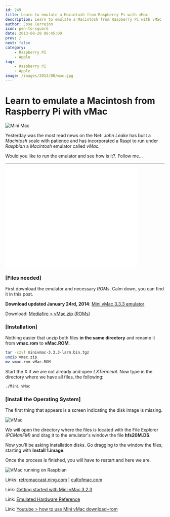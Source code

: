 ```yaml
---
id: 249
title: Learn to emulate a Macintosh from Raspberry Pi with vMac
description: Learn to emulate a Macintosh from Raspberry Pi with vMac
author: Jose Cerrejon
icon: pen-to-square
date: 2013-08-28 08:45:00
prev: /
next: false
category:
    - Raspberry PI
    - Apple
tag:
    - Raspberry PI
    - Apple
image: /images/2013/08/mac.jpg
---
```


# Learn to emulate a Macintosh from Raspberry Pi with vMac

![Mini Mac](/images/2013/08/mac.jpg)

Yesterday was the most read news on the Net: _John Leake_ has built a _Macintosh_ scale with patience and has incorporated a Raspi to run under _Raspbian_ a _Macintosh_ emulator called _vMac._

Would you like to run the emulator and see how is it?. Follow me...

---

<iframe width="420" height="315" src="//www.youtube.com/embed/y-x-RseAns8" frameborder="0" allowfullscreen></iframe>

### [Files needed]

First download the emulator and necessary _ROMs_. Calm down, you can find it in this post.

**Download updated January 24rd, 2014**: [Mini vMac 3.3.3 emulator](https://sourceforge.net/projects/minivmac/files/minivmac/3.3.3/minivmac-3.3.3-larm.bin.tgz/download)

Download: [Mediafire > vMac.zip (ROMs)](https://www.mediafire.com/download/mjnozywm5ym/vmac.zip)

### [Installation]

Nothing easier that unzip both files **in the same directory** and rename it from **vmac.rom** to **vMac.ROM**.

```bash
tar -xzvf minivmac-3.3.3-larm.bin.tgz
unzip vmac.zip
mv vmac.rom vMac.ROM
```

Start the X if we are not already and open _LXTerminal_. Now type in the directory where we have all files, the following:

```bash
./Mini vMac
```

### [Install the Operating System]

The first thing that appears is a screen indicating the disk image is missing.

![VMac](/images/2013/08/mac_01.jpg)

We will open the directory where the files is located with the File Explorer _(PCManFM)_ and drag it to the emulator's window the file **hfs20M.DS**.

Now you'll be asking installation disks. Go dragging to the window the files, starting with **Install 1.image**.

Once the process is finished, you will have to restart and here we are.

![VMac running on Raspbian](/images/2013/08/vMac_on_the_Pi.jpg "VMac running on Raspbian")

Links: [retromaccast.ning.com](https://retromaccast.ning.com/profiles/blogs/honey-i-shrunk-the-computer?xg_source=activity) | [cultofmac.com](https://www.cultofmac.com/242234/smallest-working-macintosh/)

Link: [Getting started with Mini vMac 3.2.3](https://minivmac.sourceforge.net/doc/start.html)

Link: [Emulated Hardware Reference](https://minivmac.sourceforge.net/doc/hardware.html)

Link: [Youtube > how to use Mini vMac download+rom](https://www.youtube.com/watch?v=eHR-N1c4MBw)
